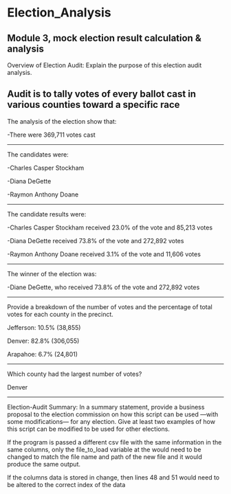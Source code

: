 # Election_Analysis
Module 3, mock election result calculation &amp; analysis
--------------------------------------------------------------------------------------
Overview of Election Audit: Explain the purpose of this election audit analysis.

Audit is to tally votes of every ballot cast in various counties toward a specific race
------------------------------------------------------------------------------------

The analysis of the election show that:

-There were 369,711 votes cast

------------------------------------------------------------------------------------

The candidates were:
  
  -Charles Casper Stockham
  
  -Diana DeGette
  
  -Raymon Anthony Doane
  
 --------------------------------------------------------------------------------------
 
 The candidate results were:
  
  -Charles Casper Stockham received 23.0% of the vote and 85,213 votes
  
  -Diana DeGette received 73.8% of the vote and 272,892 votes
  
  -Raymon Anthony Doane received 3.1% of the vote and 11,606 votes
  
  --------------------------------------------------------------------------------
 
 The winner of the election was:
  
  -Diane DeGette, who received 73.8% of the vote and 272,892 votes
  
---------------------------------------------------------------------------------------  
 
Provide a breakdown of the number of votes and the percentage of total votes for each county in the precinct.
   
   Jefferson: 10.5% (38,855)
   
   Denver: 82.8% (306,055)
   
   Arapahoe: 6.7% (24,801)
   
-------------------------------------------------------------------------------------------

   Which county had the largest number of votes?
   
   Denver 
   
------------------------------------------------------------------------------------------
Election-Audit Summary: In a summary statement, provide a business proposal to the election commission on how this script can be used —with some modifications— for any election. Give at least two examples of how this script can be modified to be used for other elections.

If the program is passed a different csv file with the same information in the same columns, only the file_to_load variable at the would need to be changed to match the file name and path of the new file and it would produce the same output.

If the columns data is stored in change, then lines 48 and 51 would need to be altered to the correct index of the data
